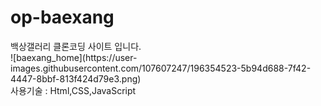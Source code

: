# op-baexang

<div>백상갤러리 클론코딩 사이트 입니다.</div>
<div>![baexang_home](https://user-images.githubusercontent.com/107607247/196354523-5b94d688-7f42-4447-8bbf-813f424d79e3.png)</div>
<div>사용기술 : Html,CSS,JavaScript</div>



